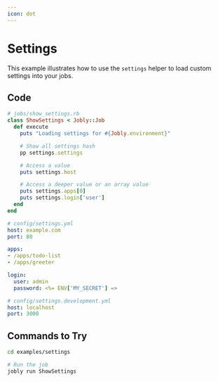 ```yaml
---
icon: dot
---
```


# Settings

This example illustrates how to use the `settings` helper to load custom 
settings into your jobs.

## Code

```ruby
# jobs/show_settings.rb
class ShowSettings < Jobly::Job
  def execute
    puts "Loading settings for #{Jobly.environment}"

    # Show all settings hash
    pp settings.settings

    # Access a value
    puts settings.host

    # Access a deeper value or an array value
    puts settings.apps[0]
    puts settings.login['user']
  end
end
```

```yaml
# config/settings.yml
host: example.com
port: 80

apps:
- /apps/todo-list
- /apps/greeter

login:
  user: admin
  password: <%= ENV['MY_SECRET'] =>
```

```yaml
# config/settings.development.yml
host: localhost
port: 3000
```

## Commands to Try

```bash
cd examples/settings

# Run the job
jobly run ShowSettings
```

